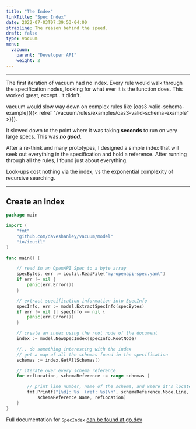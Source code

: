 ```yaml
---
title: "The Index"
linkTitle: "Spec Index"
date: 2022-07-03T07:39:53-04:00
strapline: The reason behind the speed.
draft: false
type: vacuum
menu:
  vacuum:
    parent: "Developer API"
    weight: 2
---
```


---

The first iteration of vacuum had no index. Every rule would walk through the specification nodes, looking for what ever it is the 
function does. This worked great, except.. it didn't. 

vacuum would slow way down on complex rules like [oas3-valid-schema-example]({{< relref "/vacuum/rules/examples/oas3-valid-schema-example" >}}).

It slowed down to the point where it was taking **seconds** to run on very large specs. This was **_no good_**.

After a re-think and many prototypes, I designed a simple index that will seek out everything in the specification and hold a reference.
After running through all the rules, I found just about everything.

Look-ups cost nothing via the index, vs the exponential complexity of recursive searching.

---

## Create an Index

```go
package main

import (
    "fmt"
    "github.com/daveshanley/vacuum/model"
    "io/ioutil"
)

func main() {

    // read in an OpenAPI Spec to a byte array
    specBytes, err := ioutil.ReadFile("my-openapi-spec.yaml")
    if err != nil {
        panic(err.Error())
    }

    // extract specification information into SpecInfo
    specInfo, err := model.ExtractSpecInfo(specBytes)
    if err != nil || specInfo == nil {
        panic(err.Error())
    }

    // create an index using the root node of the document
    index := model.NewSpecIndex(specInfo.RootNode)

    //.. do something interesting with the index
    // get a map of all the schemas found in the specification
    schemas := index.GetAllSchemas()

    // iterate over every schema reference.
    for refLocation, schemaReference := range schemas {

        // print line number, name of the schema, and where it's located
        fmt.Printf("[%d]: %s  (ref: %s)\n", schemaReference.Node.Line,
            schemaReference.Name, refLocation)
    }
}
```

Full documentation for `SpecIndex` [can be found at go.dev](https://pkg.go.dev/github.com/daveshanley/vacuum/model#SpecIndex)

